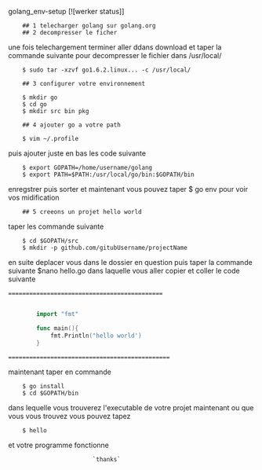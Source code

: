 golang_env-setup [![werker status]]





		## 1 telecharger golang sur golang.org
		## 2 decompresser le ficher
une fois telechargement terminer aller ddans download et taper la commande suivante pour decompresser le
fichier dans /usr/local/ 
```shell
	$ sudo tar -xzvf go1.6.2.linux... -c /usr/local/
```
		## 3 configurer votre environnement
```shell
	$ mkdir go
	$ cd go
	$ mkdir src bin pkg
```	
		## 4 ajouter go a votre path
```shell
	$ vim ~/.profile
```
puis ajouter juste en bas les code suivante

```shell
	$ export GOPATH=/home/username/golang
	$ export PATH=$PATH:/usr/local/go/bin:$GOPATH/bin
```
enregstrer puis sorter
et maintenant vous pouvez taper $ go env pour voir vos midification

		## 5 creeons un projet hello world
taper les commande suivante
```shell
	$ cd $GOPATH/src
	$ mkdir -p github.com/gitubUsername/projectName
```
en suite deplacer vous dans le dossier en question puis taper la commande suivante
	$nano hello.go
dans laquelle vous aller copier et coller le code suivante

	============================================
```go 		package main

		import "fmt"

		func main(){
			fmt.Println("hello world')
		}
```
	==============================================
maintenant taper en commande 
```shell
	$ go install
	$ cd $GOPATH/bin
```
dans lequelle vous trouverez l'executable de votre projet 
maintenant ou que vous vous trouvez vous pouvez tapez 
```shell
	$ hello
```
et votre programme fonctionne 






							`thanks`




